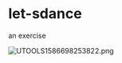 # let-sdance
an exercise

![UTOOLS1586698253822.png](https://user-gold-cdn.xitu.io/2020/4/12/1716e95f9b60feed?w=340&h=260&f=png&s=116717)
